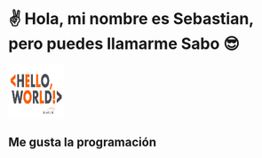 # :v: Hola, mi nombre es Sebastian, pero puedes llamarme Sabo :sunglasses:

<img align="center" width="100" height="100" src="./assets/gif/hello_world.gif">

## Me gusta la programación
